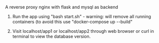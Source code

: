 A reverse proxy nginx with flask and mysql as backend

1. Run the app using "bash start.sh" - warning: will remove all running containers (to avoid this use "docker-compose up --build"

2. Visit localhost/app1 or localhost/app2 through web browser or curl in terminal to view the database version. 
